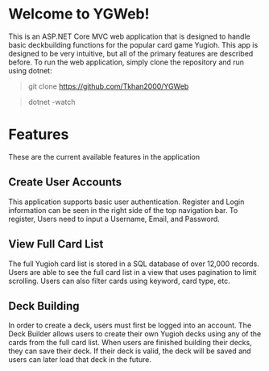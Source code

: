 # Welcome to YGWeb!

This is an ASP.NET Core MVC web application that is designed to handle basic deckbuilding functions for the popular card game Yugioh. This app is designed to be very intuitive, but all of the primary features are described before. To run the web application, simply clone the repository and run using dotnet:
>git clone https://github.com/Tkhan2000/YGWeb

>dotnet -watch


# Features

These are the current available features in the application

## Create User Accounts

This application supports basic user authentication. Register and Login information can be seen in the right side of the top navigation bar. To register, Users need to input a Username, Email, and Password.

## View Full Card List

The full Yugioh card list is stored in a SQL database of over 12,000 records. Users are able to see the full card list in a view that uses pagination to limit scrolling. Users can also filter cards using keyword, card type, etc.

## Deck Building

In order to create a deck, users must first be logged into an account. The Deck Builder allows users to create their own Yugioh decks using any of the cards from the full card list. When users are finished building their decks, they can save their deck. If their deck is valid, the deck will be saved and users can later load that deck in the future.
